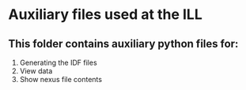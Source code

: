 # Auxiliary files used at the ILL

## This folder contains auxiliary python files for:
1. Generating the IDF files
2. View data
3. Show nexus file contents

